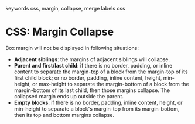 keywords css, margin, collapse, merge
labels css

# CSS: Margin Collapse
Box margin will not be displayed in following situations:
* **Adjacent siblings**: the margins of adjacent siblings will collapse.
* **Parent and first/last child**: if there is no border, padding, or inline content to separate the margin-top of a block from the margin-top of its first child block; or no border, padding, inline content, height, min-height, or max-height to separate the margin-bottom of a block from the margin-bottom of its last child, then those margins collapse. The collapsed margin ends up outside the parent.
* **Empty blocks**: if there is no border, padding, inline content, height, or min-height to separate a block's margin-top from its margin-bottom, then its top and bottom margins collapse.